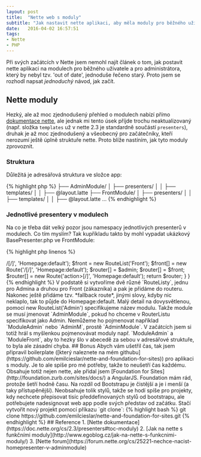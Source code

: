 ```yaml
---
layout: post
title:  "Nette web s moduly"
subtitle: "Jak nastavit nette aplikaci, aby měla moduly pro běžného uživatele a pro admina"
date:   2016-04-02 16:57:51
tags:
- Nette
- PHP
---
```


Při svých začátcích v Nette jsem nemohl najít článek o tom, jak postavit nette aplikaci na modulech pro běžného uživatele a pro administrátora, který by nebyl tzv. 'out of date', jednoduše řečeno starý. Proto jsem se rozhodl napsat *jednoduchý* návod, jak začít.

## Nette moduly
Hezký, ale až moc zjednodušený přehled o modulech nabízí přímo [dokumentace nette](https://doc.nette.org/cs/2.3/presenters#toc-moduly), ale jednak mi tento úsek příjde trochu neaktualizovaný (např. složka `templates` už v nette 2.3 je standardně součástí `presenters`), druhak je až moc zjednodušený a všeobecný pro začátečníky, kteří nerozumí ještě úplně struktuře nette. Proto blíže nastíním, jak tyto moduly zprovoznit.

### Struktura
Důležitá je adresářová struktura ve složce app:

{% highlight php %}
├── AdminModule/
│   ├── presenters/
│   │   ├── templates/
│   │   ├── @layout.latte
├── FrontModule/
│   ├── presenters/
│   │   ├── templates/
│   │   ├── @layout.latte
...
{% endhighlight %}

### Jednotlivé presentery v modulech
Na co je třeba dát velký pozor jsou namespacy jednotlivých presenterů v modulech. Co tím myslím? Tak kupříkladu takto by mohl vypadat ukázkový BasePresenter.php ve FrontModule:

{% highlight php linenos %}
<?php

namespace FrontModule; // FrontModule !!!!!

use Nette;

abstract class BasePresenter extends Nette\Application\UI\Presenter
{

  public function __construct()
  {

  }

}
{% endhighlight %}

Nejdůležitější je řádek 3, `namespace FrontModule;`. Tento řádek musí být v __KAŽDÉM__ presenteru ve FrontModulu. Možná už tušíte, že naopak v `AdminModule` tento řádek bude namespace `AdminModule;`. Na tyto detaily je třeba dát pozor, protože jinak vás bude bolet hlava z chyb, se kterými se setkáte.

### Config
Dále nesmíme opomenout na application mapping v config souboru. Defaultně máme nastaveno následovně.

{% highlight neon %}
application:
	errorPresenter: Error
	mapping:
		*: App\*Module\Presenters\*Presenter
{% endhighlight %}

Config ale změníme takto:

{% highlight neon %}
application:
	errorPresenter: Error
	mapping:
		*: *Module\*Presenter
{% endhighlight %}

Touto malou, ale důležitou úpravou zajistíme, že se moduly budou správně načítat. Dejte pozor také na konfiguraci `errorPresenter`, který momentálně směřuje do slepé uličky vzhledem k tomu, že máme nakonfigurované moduly. Pokud chceme mít společný `errorPresenter` v jednom modulu (např. ve `FrontModule`), změníme konfiguraci následovně.

{% highlight neon %}
application:
	errorPresenter: Front:Error
	mapping:
		*: *Module\*Presenter
{% endhighlight %}

Na [nette foru](https://forum.nette.org/cs/) můžete nalézt i řešení `errorPresenteru` pro každý modul zvlášť, to už ale nechám na vás.

### RouterFactory
Poslední věcí je routování. Abychom byli schopni nasměrovat uživatele na dané moduly (a jejich presentery), potřebujeme několik úprav v našich routách. Následující kód ukazuje, jak by naše routy mohly vypadat.

{% highlight php linenos %}
<?php

namespace App;

use Nette;
use Nette\Application\Routers\RouteList; // Nezapomeňte přidat RouteList!!!
use Nette\Application\Routers\Route;


class RouterFactory
{

	/**
	 * @return Nette\Application\IRouter
	 */
	public static function createRouter()
	{
		$router = new RouteList;

		$admin = new RouteList('Admin');
		$admin[] = new Route('admin/<presenter>/<action>[/<id>]', 'Homepage:default');

		$front = new RouteList('Front');
		$front[] = new Route('<presenter>/<action>[/<id>]', 'Homepage:default');

		$router[] = $admin;
		$router[] = $front;

		$router[] = new Route('<presenter/>action>[/<id>]', 'Homepage:default');

		return $router;
	}

}
{% endhighlight %}

V podstatě si vytvoříme dvě různé `RouteListy`, jednu pro Admina a druhou pro Front (zákazníka) a pak je přidáme do routeru. Nakonec ještě přidáme tzv. *fallback route*, jinými slovy, kdyby nic neklaplo, tak to půjde do Homepage:default. Malý detail na dovysvětlenou, pomocí new RouteList('Admin') specifikujeme název modulu. Takže module se musí jmenovat `AdminModule`, pokud ho chceme v RouterListu specifikovat jako Admin. Nemůžeme ho pojmenovat například `ModuleAdmin` nebo `AdminM`, prostě `AdminModule`. V začátcích jsem si totiž hrál s myšlenkou pojmenovávat moduly např. `ModuleAdmin` a `ModuleFront`, aby to hezky šlo v abecedě za sebou v adresářové struktuře, to byla ale zásadní chyba.

## Bonus
Abych vám ušetřil čas, tak jsem připravil boilerplate ([který naleznete na mém githubu](https://github.com/emilcieslar/nette-and-foundation-for-sites)) pro aplikaci s moduly. Je to ale spíše pro mé potřeby, takže to neušetří čas každému. Obsahuje totiž nejen nette, ale přidal jsem [Foundation for Sites](http://foundation.zurb.com/sites/docs/) a AngularJS. Foundation mám rád, protože šetří hodně času. Na rozdíl od Bootstrapu je čistější a je i menší (a taky přístupěnější). Neobsahuje tolik stylů, takže se hodí spíše pro projekty, kdy nechcete přepisovat tisíc předdefinovaných stylů od bootstrapu, ale potřebujete nadesignovat web app podle svých představ od začátku. Stačí vytvořit nový projekt pomocí příkazu `git clone`:

{% highlight bash %}
git clone https://github.com/emilcieslar/nette-and-foundation-for-sites.git
{% endhighlight %}


## Reference

1. [Nette dokumentace](https://doc.nette.org/cs/2.3/presenters#toc-moduly)
2. [Jak na nette s funkčními moduly](http://www.egoblog.cz/jak-na-nette-s-funkcnimi-moduly/)
3. [Nette forum](https://forum.nette.org/cs/25221-nechce-nacist-homepresenter-v-adminmodule)
